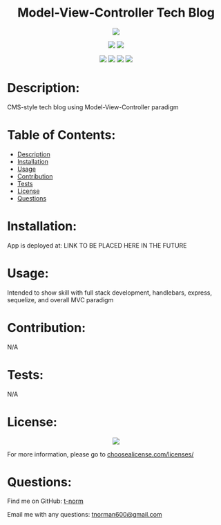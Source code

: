 # <h1 align="center">Model-View-Controller Tech Blog</h1>

<p align="center"><img src="https://img.shields.io/badge/License-GNU%20GPLv3-blue?style=plastic" /></p>
<p align="center">
    <img src="https://img.shields.io/badge/Skillset-Full%20Stack%20Dev-blue?style=plastic" />
    <img src="https://img.shields.io/badge/Skillset-MVC-blue?style=plastic" />
</p>
<p align="center">
    <img src="https://img.shields.io/badge/Made%20With-Sequelize-blue?style=plastic" />
    <img src="https://img.shields.io/badge/Made%20With-Express.js-blue?style=plastic" />
    <img src="https://img.shields.io/badge/Made%20With-JavaScript-blue?style=plastic" />
    <img src="https://img.shields.io/badge/Made%20With-Handlebars-blue?style=plastic" />
</p>

# Description:
CMS-style tech blog using Model-View-Controller paradigm

# Table of Contents:
- [Description](#description)
- [Installation](#installation)
- [Usage](#usage)
- [Contribution](#contribution)
- [Tests](#tests)
- [License](#license)
- [Questions](#questions)

# Installation:
App is deployed at: LINK TO BE PLACED HERE IN THE FUTURE

# Usage:
Intended to show skill with full stack development, handlebars, express, sequelize, and overall MVC paradigm

# Contribution:
N/A

# Tests:
N/A

# License:
<p align="center"><img src="https://img.shields.io/badge/License-GNU GPLv3-blue?style=plastic" /></p>


For more information, please go to <a href="https://choosealicense.com/licenses/" target="_blank">choosealicense.com/licenses/</a>

# Questions:
Find me on GitHub: [t-norm](https://github.com/t-norm)

Email me with any questions: tnorman600@gmail.com